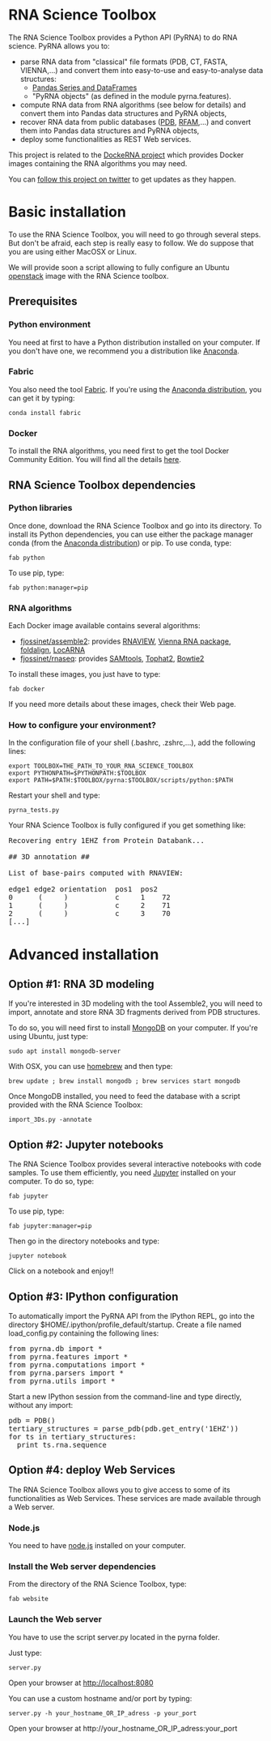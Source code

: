 # RNA Science Toolbox

The RNA Science Toolbox provides a Python API (PyRNA) to do RNA science. PyRNA allows you to:

* parse RNA data from "classical" file formats (PDB, CT, FASTA, VIENNA,...) and convert them into easy-to-use and easy-to-analyse data structures:
  * [Pandas Series and DataFrames](http://pandas.pydata.org/pandas-docs/stable/dsintro.html)
  * "PyRNA objects" (as defined in the module pyrna.features).
* compute RNA data from RNA algorithms (see below for details) and convert them into Pandas data structures and PyRNA objects,
* recover RNA data from public databases ([PDB](http://www.rcsb.org/pdb/home/home.do), [RFAM](http://rfam.sanger.ac.uk),...) and convert them into Pandas data structures and PyRNA objects,
* deploy some functionalities as REST Web services.

This project is related to the [DockeRNA project](https://github.com/fjossinet/DockeRNA) which provides Docker images containing the RNA algorithms you may need.

You can [follow this project on twitter](https://twitter.com/RnaSciToolbox) to get updates as they happen.

# Basic installation

To use the RNA Science Toolbox, you will need to go through several steps. But don't be afraid, each step is really easy to follow. We do suppose that you are using either MacOSX or Linux.

We will provide soon a script allowing to fully configure an Ubuntu [openstack](https://www.openstack.org) image with the RNA Science toolbox.

## Prerequisites

### Python environment

You need at first to have a Python distribution installed on your computer. If you don't have one, we recommend you a distribution like [Anaconda](https://www.continuum.io/why-anaconda).

### Fabric

You also need the tool [Fabric](http://www.fabfile.org). If you're using the [Anaconda distribution](https://www.continuum.io/why-anaconda), you can get it by typing:

    conda install fabric

### Docker

To install the RNA algorithms, you need first to get the tool Docker Community Edition. You will find all the details [here](https://docs.docker.com/engine/installation/).

## RNA Science Toolbox dependencies

### Python libraries

Once done, download the RNA Science Toolbox and go into its directory. To install its Python dependencies, you can use either the package manager conda (from the [Anaconda distribution](https://www.continuum.io/why-anaconda)) or pip. To use conda, type:

    fab python

To use pip, type:

    fab python:manager=pip

### RNA algorithms

Each Docker image available contains several algorithms:

* [fjossinet/assemble2](https://hub.docker.com/r/fjossinet/assemble2/): provides [RNAVIEW](http://ndbserver.rutgers.edu/ndbmodule/services/download/rnaview.html), [Vienna RNA package](https://www.tbi.univie.ac.at/RNA/), [foldalign](http://rth.dk/resources/foldalign/), [LocARNA](http://rna.informatik.uni-freiburg.de/LocARNA/)
* [fjossinet/rnaseq](https://hub.docker.com/r/fjossinet/rnaseq/): provides [SAMtools](http://samtools.sourceforge.net), [Tophat2](https://ccb.jhu.edu/software/tophat/), [Bowtie2](http://bowtie-bio.sourceforge.net/bowtie2/index.shtml)

To install these images, you just have to type:

    fab docker

If you need more details about these images, check their Web page.

### How to configure your environment?

In the configuration file of your shell (.bashrc, .zshrc,...), add the following lines:

    export TOOLBOX=THE_PATH_TO_YOUR_RNA_SCIENCE_TOOLBOX
    export PYTHONPATH=$PYTHONPATH:$TOOLBOX
    export PATH=$PATH:$TOOLBOX/pyrna:$TOOLBOX/scripts/python:$PATH

Restart your shell and type:

    pyrna_tests.py

Your RNA Science Toolbox is fully configured if you get something like:

<pre>
Recovering entry 1EHZ from Protein Databank...

## 3D annotation ##

List of base-pairs computed with RNAVIEW:

edge1 edge2 orientation  pos1  pos2
0      (     )           c     1    72
1      (     )           c     2    71
2      (     )           c     3    70
[...]
</pre>

# Advanced installation

## Option #1: RNA 3D modeling

If you're interested in 3D modeling with the tool Assemble2, you will need to import, annotate and store RNA 3D fragments derived from PDB structures.

To do so, you will need first to install [MongoDB](https://www.mongodb.com/fr) on your computer. If you're using Ubuntu, just type:

    sudo apt install mongodb-server

With OSX, you can use [homebrew](https://brew.sh/index_fr.html) and then type:

    brew update ; brew install mongodb ; brew services start mongodb

Once MongoDB installed, you need to feed the database with a script provided with the RNA Science Toolbox:

    import_3Ds.py -annotate

## Option #2: Jupyter notebooks

The RNA Science Toolbox provides several interactive notebooks with code samples. To use them efficiently, you need [Jupyter](http://jupyter.org) installed on your computer. To do so, type:

    fab jupyter

To use pip, type:

    fab jupyter:manager=pip  

Then go in the directory notebooks and type:

    jupyter notebook

Click on a notebook and enjoy!!

## Option #3: IPython configuration

To automatically import the PyRNA API from the IPython REPL, go into the directory $HOME/.ipython/profile_default/startup. Create a file named load_config.py containing the following lines:

<pre>
from pyrna.db import *
from pyrna.features import *
from pyrna.computations import *
from pyrna.parsers import *
from pyrna.utils import *
</pre>

Start a new IPython session from the command-line and type directly, without any import:

<pre>
pdb = PDB()
tertiary_structures = parse_pdb(pdb.get_entry('1EHZ'))
for ts in tertiary_structures:
  print ts.rna.sequence
</pre>

## Option #4: deploy Web Services

The RNA Science Toolbox allows you to give access to some of its functionalities as Web Services. These services are made available through a Web server.

### Node.js

You need to have [node.js](https://nodejs.org/en/) installed on your computer.

### Install the Web server dependencies

From the directory of the RNA Science Toolbox, type:

    fab website

### Launch the Web server

You have to use the script server.py located in the pyrna folder.

Just type:

    server.py

Open your browser at [http://localhost:8080](http://localhost:8080)

You can use a custom hostname and/or port by typing:

    server.py -h your_hostname_OR_IP_adress -p your_port

Open your browser at http://your_hostname_OR_IP_adress:your_port
